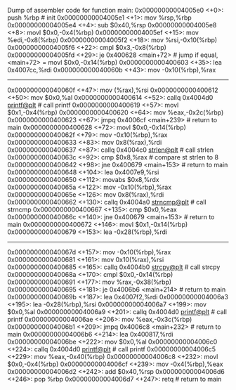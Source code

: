 Dump of assembler code for function main:
   0x00000000004005e0 <+0>:     push   %rbp								# init
   0x00000000004005e1 <+1>:     mov    %rsp,%rbp
   0x00000000004005e4 <+4>:     sub    $0x40,%rsp
   0x00000000004005e8 <+8>:     movl   $0x0,-0x4(%rbp)
   0x00000000004005ef <+15>:    mov    %edi,-0x8(%rbp)
   0x00000000004005f2 <+18>:    mov    %rsi,-0x10(%rbp)
   0x00000000004005f6 <+22>:    cmpl   $0x3,-0x8(%rbp)
   0x00000000004005fd <+29>:    je     0x400628 <main+72>				# jump if equal, <main+72> =  movl   $0x0,-0x14(%rbp)
   0x0000000000400603 <+35>:    lea    0x4007cc,%rdi
   0x000000000040060b <+43>:    mov    -0x10(%rbp),%rax
--   --  
   0x000000000040060f <+47>:    mov    (%rax),%rsi
   0x0000000000400612 <+50>:    mov    $0x0,%al
   0x0000000000400614 <+52>:    callq  0x4004d0 <printf@plt>			# call printf
   0x0000000000400619 <+57>:    movl   $0x1,-0x4(%rbp)
   0x0000000000400620 <+64>:    mov    %eax,-0x2c(%rbp)
   0x0000000000400623 <+67>:    jmpq   0x4006cf <main+239>				# return to main
   0x0000000000400628 <+72>:    movl   $0x0,-0x14(%rbp)
   0x000000000040062f <+79>:    mov    -0x10(%rbp),%rax
   0x0000000000400633 <+83>:    mov    0x8(%rax),%rdi
   0x0000000000400637 <+87>:    callq  0x4004c0 <strlen@plt>			# call strlen
   0x000000000040063c <+92>:    cmp    $0x8,%rax						# compare st strlen to 8
   0x0000000000400642 <+98>:    jne    0x400679 <main+153>				# return to main
   0x0000000000400648 <+104>:   lea    0x4007e9,%rsi
   0x0000000000400650 <+112>:   movabs $0x8,%rdx
   0x000000000040065a <+122>:   mov    -0x10(%rbp),%rax
   0x000000000040065e <+126>:   mov    0x8(%rax),%rdi
   0x0000000000400662 <+130>:   callq  0x4004a0 <strncmp@plt>			# call strncmp
   0x0000000000400667 <+135>:   cmp    $0x0,%eax
   0x000000000040066c <+140>:   jne    0x400679 <main+153>				# return to main
   0x0000000000400672 <+146>:   movl   $0x1,-0x14(%rbp)
   0x0000000000400679 <+153>:   lea    -0x28(%rbp),%rdi
--   --
   0x000000000040067d <+157>:   mov    -0x10(%rbp),%rax
   0x0000000000400681 <+161>:   mov    0x10(%rax),%rsi
   0x0000000000400685 <+165>:   callq  0x4004b0 <strcpy@plt>			# call strcpy
   0x000000000040068a <+170>:   cmpl   $0x0,-0x14(%rbp)
   0x0000000000400691 <+177>:   mov    %rax,-0x38(%rbp)
   0x0000000000400695 <+181>:   je     0x4006b6 <main+214>				# return to main
   0x000000000040069b <+187>:   lea    0x4007f2,%rdi
   0x00000000004006a3 <+195>:   lea    -0x28(%rbp),%rsi
   0x00000000004006a7 <+199>:   mov    $0x0,%al
   0x00000000004006a9 <+201>:   callq  0x4004d0 <printf@plt>			# call printf
   0x00000000004006ae <+206>:   mov    %eax,-0x3c(%rbp)
   0x00000000004006b1 <+209>:   jmpq   0x4006c8 <main+232>				# return to main
   0x00000000004006b6 <+214>:   lea    0x400817,%rdi
   0x00000000004006be <+222>:   mov    $0x0,%al
   0x00000000004006c0 <+224>:   callq  0x4004d0 <printf@plt>			# call printf
   0x00000000004006c5 <+229>:   mov    %eax,-0x40(%rbp)
   0x00000000004006c8 <+232>:   movl   $0x0,-0x4(%rbp)
   0x00000000004006cf <+239>:   mov    -0x4(%rbp),%eax
   0x00000000004006d2 <+242>:   add    $0x40,%rsp
   0x00000000004006d6 <+246>:   pop    %rbp
   0x00000000004006d7 <+247>:   retq   									# return to main
